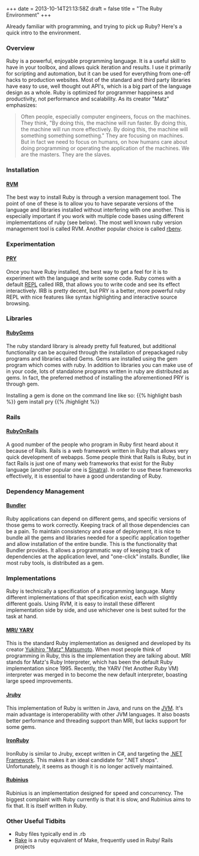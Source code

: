 +++
date = 2013-10-14T21:13:58Z
draft = false
title = "The Ruby Environment"
+++

Already familiar with programming, and trying to pick up Ruby? Here's a quick intro to the environment.


### Overview
Ruby is a powerful, enjoyable programming language. It is a useful skill to have in your toolbox, and allows quick iteration and results. I use it primarily for scripting and automation, but it can be used for everything from one-off hacks to production websites. Most of the standard and third party libraries have easy to use, well thought out API's, which is a big part of the language design as a whole. Ruby is optimized for programmer happiness and productivity, not performance and scalability. As its creator "Matz" emphasizes:

> Often people, especially computer engineers, focus on the machines. They think, "By doing this, the machine will run faster.
> By doing this, the machine will run more effectively. By doing this, the machine will something something something."
> They are focusing on machines. But in fact we need to focus on humans, on how humans care about doing programming or operating
> the application of the machines. We are the masters. They are the slaves.


### Installation
#### [RVM](https://rvm.io/)

The best way to install Ruby is through a version management tool. The point of one of these is to allow you to have separate versions of the language and libraries installed without interfering with one another. This is especially important if you work with multiple code bases using different implementations of ruby (see below). The most well known ruby version management tool is called RVM. Another popular choice is called [rbenv](http://rbenv.org/).


### Experimentation
#### [PRY](http://pryrepl.org/)

Once you have Ruby installed, the best way to get a feel for it is to experiment with the language and write some code. Ruby comes with a default [REPL](http://en.wikipedia.org/wiki/Read%E2%80%93eval%E2%80%93print_loop) called IRB, that allows you to write code and see its effect interactively. IRB is pretty decent, but PRY is a better, more powerful ruby REPL with nice features like syntax highlighting and interactive source browsing.


### Libraries
#### [RubyGems](http://rubygems.org/)

The ruby standard library is already pretty full featured, but additional functionality can be acquired through the installation of prepackaged ruby programs and libraries called Gems. Gems are installed using the gem program which comes with ruby. In addition to libraries you can make use of in your code, lots of standalone programs written in ruby are distributed as gems. In fact, the preferred method of installing the aforementioned PRY is through gem.

Installing a gem is done on the command line like so:
{{% highlight bash %}}
gem install pry
{{% /highlight %}}


### Rails
#### [RubyOnRails](http://rubyonrails.org/)

A good number of the people who program in Ruby first heard about it because of Rails. Rails is a web framework written in Ruby that allows very quick development of webapps. Some people think that Rails is Ruby, but in fact Rails is just one of many web frameworks that exist for the Ruby language (another popular one is [Sinatra](http://www.sinatrarb.com/)). In order to use these frameworks effectively, it is essential to have a good understanding of Ruby.


### Dependency Management
#### [Bundler](http://bundler.io/)

Ruby applications can depend on different gems, and specific versions of those gems to work correctly. Keeping track of all those dependencies can be a pain. To maintain consistency and ease of deployment, it is nice to bundle all the gems and libraries needed for a specific application together and allow installation of the entire bundle. This is the functionality that Bundler provides. It allows a programmatic way of keeping track of dependencies at the application level, and "one-click" installs. Bundler, like most ruby tools, is distributed as a gem.


### Implementations
Ruby is technically a specification of a programming language. Many different implementations of that specification exist, each with slightly different goals. Using RVM, it is easy to install these different implementation side by side, and use whichever one is best suited for the task at hand.

#### [MRI/ YARV](http://www.ruby-lang.org/)

This is the standard Ruby implementation as designed and developed by its creator [Yukihiro "Matz" Matsumoto](http://en.wikipedia.org/wiki/Yukihiro_Matsumoto). When most people think of programming in Ruby, this is the implementation they are talking about. MRI stands for Matz's Ruby Interpreter, which has been the default Ruby implementation since 1995. Recently, the YARV (Yet Another Ruby VM) interpreter was merged in to become the new default interpreter, boasting large speed improvements.

#### [Jruby](http://jruby.org/)

This implementation of Ruby is written in Java, and runs on the [JVM](http://en.wikipedia.org/wiki/Java_virtual_machine). It's main advantage is interoperability with other JVM languages. It also boasts better performance and threading support than MRI, but lacks support for some gems.

#### [IronRuby](http://en.wikipedia.org/wiki/IronRuby)

IronRuby is similar to Jruby, except written in C#, and targeting the [.NET Framework](http://en.wikipedia.org/wiki/.NET_framework). This makes it an ideal candidate for ".NET shops". Unfortunately, it seems as though it is no longer actively maintained.

#### [Rubinius](http://rubini.us/)

Rubinius is an implementation designed for speed and concurrency. The biggest complaint with Ruby currently is that it is slow, and Rubinius aims to fix that. It is itself written in Ruby.


### Other Useful Tidbits
- Ruby files typically end in .rb
- [Rake](http://rake.rubyforge.org/) is a ruby equivalent of Make, frequently used in Ruby/ Rails projects
